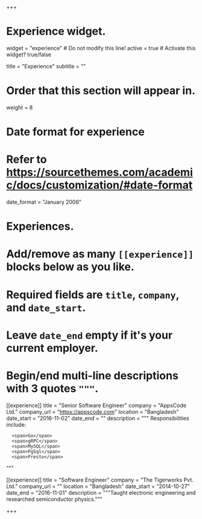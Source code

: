 +++
# Experience widget.
widget = "experience"  # Do not modify this line!
active = true  # Activate this widget? true/false

title = "Experience"
subtitle = ""

# Order that this section will appear in.
weight = 8

# Date format for experience
#   Refer to https://sourcethemes.com/academic/docs/customization/#date-format
date_format = "January 2006"

# Experiences.
#   Add/remove as many `[[experience]]` blocks below as you like.
#   Required fields are `title`, `company`, and `date_start`.
#   Leave `date_end` empty if it's your current employer.
#   Begin/end multi-line descriptions with 3 quotes `"""`.
[[experience]]
  title = "Senior Software Engineer"
  company = "AppsCode Ltd."
  company_url = "https://appscode.com"
  location = "Bangladesh"
  date_start = "2016-11-02"
  date_end = ""
  description = """
  Responsibilities include:
  
      <span>Go</span>
      <span>gRPC</span>
      <span>MySQL</span>
      <span>PgSql</span>
      <span>Presto</span>
  """

[[experience]]
  title = "Software Engineer"
  company = "The Tigerworks Pvt. Ltd."
  company_url = ""
  location = "Bangladesh"
  date_start = "2014-10-27"
  date_end = "2016-11-01"
  description = """Taught electronic engineering and researched semiconductor physics."""

+++
